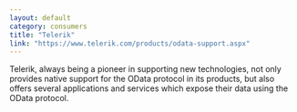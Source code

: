 ```yaml
---
layout: default
category: consumers
title: "Telerik"
link: "https://www.telerik.com/products/odata-support.aspx"
---
```

Telerik, always being a pioneer in supporting new technologies, not only provides native support for the OData protocol in its products, but also offers several applications and services which expose their data using the OData protocol.
